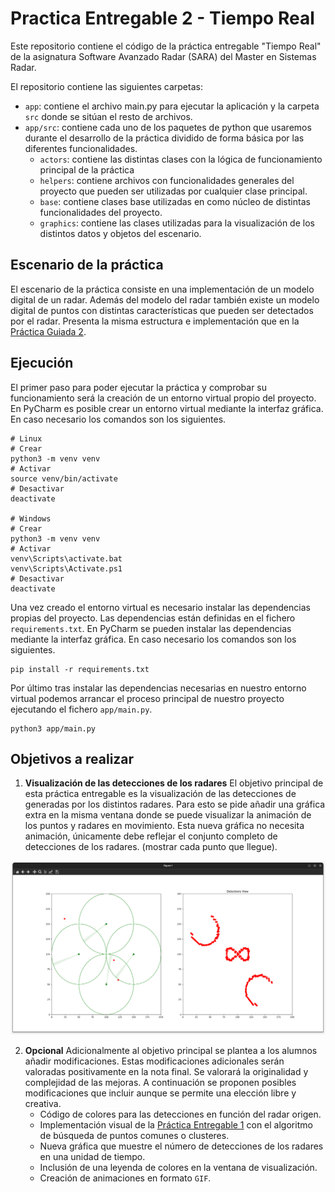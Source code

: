# Practica Entregable 2 - Tiempo Real

Este repositorio contiene el código de la práctica entregable "Tiempo Real" 
de la asignatura Software Avanzado Radar (SARA) del Master en Sistemas Radar.

El repositorio contiene las siguientes carpetas:
- `app`: contiene el archivo main.py para ejecutar la aplicación y la carpeta
  `src` donde se sitúan el resto de archivos.
- `app/src`: contiene cada uno de los paquetes de python que usaremos durante
  el desarrollo de la práctica dividido de forma básica por las diferentes
  funcionalidades.
  - `actors`: contiene las distintas clases con la lógica de funcionamiento
  principal de la práctica
  - `helpers`: contiene archivos con funcionalidades generales del proyecto
  que pueden ser utilizadas por cualquier clase principal.
  - `base`: contiene clases base utilizadas en como núcleo de distintas
  funcionalidades del proyecto.
  - `graphics`: contiene las clases utilizadas para la visualización de los
  distintos datos y objetos del escenario.

## Escenario de la práctica
El escenario de la práctica consiste en una implementación de un modelo
digital de un radar. Además del modelo del radar también existe un modelo
digital de puntos con distintas características que pueden ser detectados por
el radar. Presenta la misma estructura e implementación que en la
[Práctica Guiada 2](https://github.com/SARA-MSRA-UPM/PG2_tiempo_real).

## Ejecución
El primer paso para poder ejecutar la práctica y comprobar su funcionamiento
será la creación de un entorno virtual propio del proyecto. En PyCharm es
posible crear un entorno virtual mediante la interfaz gráfica. En caso
necesario los comandos son los siguientes.
```
# Linux
# Crear
python3 -m venv venv
# Activar
source venv/bin/activate
# Desactivar
deactivate

# Windows
# Crear
python3 -m venv venv
# Activar
venv\Scripts\activate.bat
venv\Scripts\Activate.ps1
# Desactivar
deactivate
```

Una vez creado el entorno virtual es necesario instalar las dependencias
propias del proyecto. Las dependencias están definidas en el fichero
`requirements.txt`. En PyCharm se pueden instalar las dependencias mediante la
interfaz gráfica. En caso necesario los comandos son los siguientes.
```
pip install -r requirements.txt
```

Por último tras instalar las dependencias necesarias en nuestro entorno
virtual podemos arrancar el proceso principal de nuestro proyecto ejecutando
el fichero `app/main.py`.
```
python3 app/main.py
```

## Objetivos a realizar
1. **Visualización de las detecciones de los radares** El objetivo principal 
de esta práctica entregable es la visualización de las detecciones de 
generadas por los distintos radares. Para esto se pide añadir una gráfica 
extra en la misma ventana donde se puede visualizar la animación de los puntos 
y radares en movimiento. Esta nueva gráfica no necesita animación, únicamente 
debe reflejar el conjunto completo de detecciones de los radares. (mostrar cada
   punto que llegue).

![final state](static/final_state.jpeg)

2. **Opcional** Adicionalmente al objetivo principal se plantea a los alumnos
añadir modificaciones. Estas modificaciones adicionales serán valoradas
positivamente en la nota final. Se valorará la originalidad y complejidad de
las mejoras. A continuación se proponen posibles modificaciones que incluir
aunque se permite una elección libre y creativa.
   - Código de colores para las detecciones en función del radar origen.
   - Implementación visual de la 
   [Práctica Entregable 1](https://github.com/SARA-MSRA-UPM/PE1_concurrencia) 
   con el algoritmo de búsqueda de puntos comunes o clusteres.
   - Nueva gráfica que muestre el número de detecciones de los radares en una 
   unidad de tiempo.
   - Inclusión de una leyenda de colores en la ventana de visualización.
   - Creación de animaciones en formato `GIF`.

